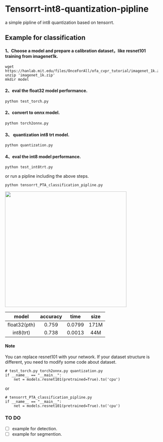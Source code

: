 # Tensorrt-int8-quantization-pipline
a simple pipline of int8 quantization based on tensorrt.  

## Example for classification

#### 1、Choose a model and prepare a calibration dataset，like resnet101 training from imagenet1k.
```
wget https://hanlab.mit.edu/files/OnceForAll/ofa_cvpr_tutorial/imagenet_1k.zip
unzip 'imagenet_1k.zip'
mkdir model
```
#### 2、eval the float32 model performance.
```
python test_torch.py
```
#### 2、convert to onnx model.
```
python torch2onnx.py
```
#### 3、 quantization int8 trt model.
```
python quantization.py
```
#### 4、eval the int8 model performance.
```
python test_int8trt.py
```

or run a pipline including the above steps.
```
python tensorrt_PTA_classification_pipline.py
```

<img src="https://github.com/xuanandsix/Tensorrt-int8-quantization-pipline/raw/main/classification/shot.jpg" width="400px" height="380px">

| model | accuracy | time | size |
| :-: |:-:| :-:|:-:|
| float32(pth)|0.759 | 0.0799 |171M|
| int8(trt)|0.738 | 0.0013 | 44M |

#### Note
You can replace resnet101 with your network. If your dataset structure is different, you need to modify some code about dataset.
```
# test_torch.py torch2onnx.py quantization.py
if __name__ == "__main__":
    net = models.resnet101(pretrained=True).to('cpu')
```
or
```
# tensorrt_PTA_classification_pipline.py
if __name__ == "__main__":
    net = models.resnet101(pretrained=True).to('cpu')
```


### TO DO
- [ ] example for detection.
- [ ] example for segmention.
